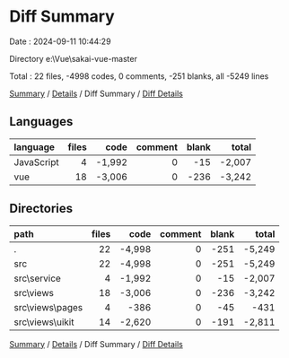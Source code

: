 # Diff Summary

Date : 2024-09-11 10:44:29

Directory e:\\Vue\\sakai-vue-master

Total : 22 files,  -4998 codes, 0 comments, -251 blanks, all -5249 lines

[Summary](results.md) / [Details](details.md) / Diff Summary / [Diff Details](diff-details.md)

## Languages
| language | files | code | comment | blank | total |
| :--- | ---: | ---: | ---: | ---: | ---: |
| JavaScript | 4 | -1,992 | 0 | -15 | -2,007 |
| vue | 18 | -3,006 | 0 | -236 | -3,242 |

## Directories
| path | files | code | comment | blank | total |
| :--- | ---: | ---: | ---: | ---: | ---: |
| . | 22 | -4,998 | 0 | -251 | -5,249 |
| src | 22 | -4,998 | 0 | -251 | -5,249 |
| src\\service | 4 | -1,992 | 0 | -15 | -2,007 |
| src\\views | 18 | -3,006 | 0 | -236 | -3,242 |
| src\\views\\pages | 4 | -386 | 0 | -45 | -431 |
| src\\views\\uikit | 14 | -2,620 | 0 | -191 | -2,811 |

[Summary](results.md) / [Details](details.md) / Diff Summary / [Diff Details](diff-details.md)